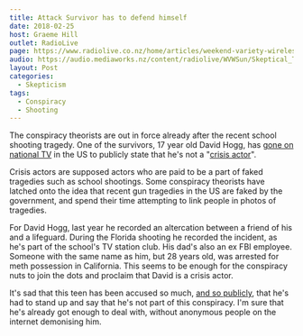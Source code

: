 ```yaml
---
title: Attack Survivor has to defend himself
date: 2018-02-25
host: Graeme Hill
outlet: RadioLive
page: https://www.radiolive.co.nz/home/articles/weekend-variety-wireless/2018/02/skeptical-thoughts--laying-eggs--animal-quackery-and-the-spaghet.html
audio: https://audio.mediaworks.nz/content/radiolive/WVWSun/Skeptical_Thoughts.mp3
layout: Post
categories:
  - Skepticism
tags:
  - Conspiracy
  - Shooting
---
```


The conspiracy theorists are out in force already after the recent school shooting tragedy. One of the survivors, 17 year old David Hogg, has [gone on national TV](https://edition.cnn.com/2018/02/21/us/david-hogg-conspiracy-theories-response/index.html) in the US to publicly state that he's not a "[crisis actor](https://www.factcheck.org/2018/02/no-crisis-actors-parkland-florida/)".

<!-- more -->

Crisis actors are supposed actors who are paid to be a part of faked tragedies such as school shootings. Some conspiracy theorists have latched onto the idea that recent gun tragedies in the US are faked by the government, and spend their time attempting to link people in photos of tragedies.

For David Hogg, last year he recorded an altercation between a friend of his and a lifeguard. During the Florida shooting he recorded the incident, as he's part of the school's TV station club. His dad's also an ex FBI employee. Someone with the same name as him, but 28 years old, was arrested for meth possession in California. This seems to be enough for the conspiracy nuts to join the dots and proclaim that David is a crisis actor.

It's sad that this teen has been accused so much, [and so publicly](https://www.nytimes.com/2018/02/23/technology/trolls-step-ahead-facebook-youtube-florida-shooting.html), that he's had to stand up and say that he's not part of this conspiracy. I'm sure that he's already got enough to deal with, without anonymous people on the internet demonising him.
